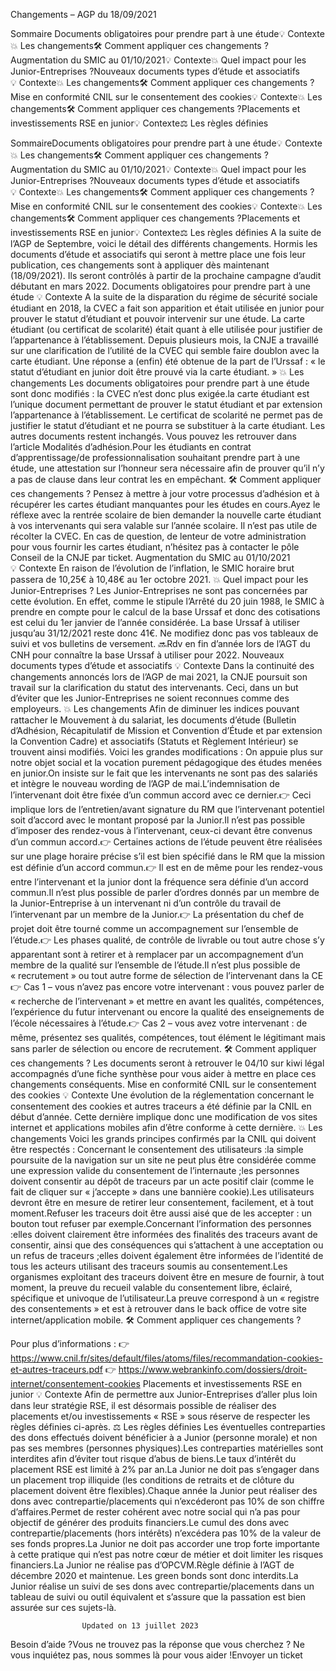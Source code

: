 



Changements – AGP du 18/09/2021

Sommaire 
Documents obligatoires pour prendre part à une étude💡 Contexte💥 Les changements🛠 Comment appliquer ces changements ?Augmentation du SMIC au 01/10/2021💡 Contexte💥 Quel impact pour les Junior-Entreprises ?Nouveaux documents types d’étude et associatifs💡 Contexte💥 Les changements🛠 Comment appliquer ces changements ?Mise en conformité CNIL sur le consentement des cookies💡 Contexte💥 Les changements🛠 Comment appliquer ces changements ?Placements et investissements RSE en junior💡 Contexte⚖ Les règles définies



SommaireDocuments obligatoires pour prendre part à une étude💡 Contexte💥 Les changements🛠 Comment appliquer ces changements ?Augmentation du SMIC au 01/10/2021💡 Contexte💥 Quel impact pour les Junior-Entreprises ?Nouveaux documents types d’étude et associatifs💡 Contexte💥 Les changements🛠 Comment appliquer ces changements ?Mise en conformité CNIL sur le consentement des cookies💡 Contexte💥 Les changements🛠 Comment appliquer ces changements ?Placements et investissements RSE en junior💡 Contexte⚖ Les règles définies
A la suite de l’AGP de Septembre, voici le détail des différents changements. Hormis les documents d’étude et associatifs qui seront à mettre place une fois leur publication, ces changements sont à appliquer dès maintenant (18/09/2021). Ils seront contrôlés à partir de la prochaine campagne d’audit débutant en mars 2022.
Documents obligatoires pour prendre part à une étude
💡 Contexte
A la suite de la disparation du régime de sécurité sociale étudiant en 2018, la CVEC a fait son apparition et était utilisée en junior pour prouver le statut d’étudiant et pouvoir intervenir sur une étude. La carte étudiant (ou certificat de scolarité) était quant à elle utilisée pour justifier de l’appartenance à l’établissement.
Depuis plusieurs mois, la CNJE a travaillé sur une clarification de l’utilité de la CVEC qui semble faire doublon avec la carte étudiant. Une réponse a (enfin) été obtenue de la part de l’Urssaf : « le statut d’étudiant en junior doit être prouvé via la carte étudiant. »
💥 Les changements
Les documents obligatoires pour prendre part à une étude sont donc modifiés :
la CVEC n’est donc plus exigée.la carte étudiant est l’unique document permettant de prouver le statut étudiant et par extension l’appartenance à l’établissement.
Le certificat de scolarité ne permet pas de justifier le statut d’étudiant et ne pourra se substituer à la carte étudiant.
Les autres documents restent inchangés. Vous pouvez les retrouver dans l’article Modalités d’adhésion.Pour les étudiants en contrat d’apprentissage/de professionnalisation souhaitant prendre part à une étude, une attestation sur l’honneur sera nécessaire afin de prouver qu’il n’y a pas de clause dans leur contrat les en empêchant.
🛠 Comment appliquer ces changements ?
Pensez à mettre à jour votre processus d’adhésion et à récupérer les cartes étudiant manquantes pour les études en cours.Ayez le réflexe avec la rentrée scolaire de bien demander la nouvelle carte étudiant à vos intervenants qui sera valable sur l’année scolaire. Il n’est pas utile de récolter la CVEC.
En cas de question, de lenteur de votre administration pour vous fournir les cartes étudiant, n’hésitez pas à contacter le pôle Conseil de la CNJE par ticket.
Augmentation du SMIC au 01/10/2021
💡 Contexte
En raison de l’évolution de l’inflation, le SMIC horaire brut passera de 10,25€ à 10,48€ au 1er octobre 2021.
💥 Quel impact pour les Junior-Entreprises ?
Les Junior-Entreprises ne sont pas concernées par cette évolution. En effet, comme le stipule l’Arrêté du 20 juin 1988, le SMIC à prendre en compte pour le calcul de la base Urssaf et donc des cotisations est celui du 1er janvier de l’année considérée.
La base Urssaf à utiliser jusqu’au 31/12/2021 reste donc 41€. Ne modifiez donc pas vos tableaux de suivi et vos bulletins de versement.
🔜Rdv en fin d’année lors de l’AGT du CNH pour connaître la base Urssaf à utiliser pour 2022.
Nouveaux documents types d’étude et associatifs
💡 Contexte
Dans la continuité des changements annoncés lors de l’AGP de mai 2021, la CNJE poursuit son travail sur la clarification du statut des intervenants. Ceci, dans un but d’éviter que les Junior-Entreprises ne soient reconnues comme des employeurs.
💥 Les changements
Afin de diminuer les indices pouvant rattacher le Mouvement à du salariat, les documents d’étude (Bulletin d’Adhésion, Récapitulatif de Mission et Convention d’Étude et par extension la Convention Cadre) et associatifs (Statuts et Règlement Intérieur) se trouvent ainsi modifiés. Voici les grandes modifications :
On appuie plus sur notre objet social et la vocation purement pédagogique des études menées en junior.On insiste sur le fait que les intervenants ne sont pas des salariés et intègre le nouveau wording de l’AGP de mai.L’indemnisation de l’intervenant doit être fixée d’un commun accord avec ce dernier.👉 Ceci implique lors de l’entretien/avant signature du RM que l’intervenant potentiel soit d’accord avec le montant proposé par la Junior.Il n’est pas possible d’imposer des rendez-vous à l’intervenant, ceux-ci devant être convenus d’un commun accord.👉 Certaines actions de l’étude peuvent être réalisées sur une plage horaire précise s’il est bien spécifié dans le RM que la mission est définie d’un accord commun.👉 Il est en de même pour les rendez-vous entre l’intervenant et la junior dont la fréquence sera définie d’un accord commun.Il n’est plus possible de parler d’ordres donnés par un membre de la Junior-Entreprise à un intervenant ni d’un contrôle du travail de l’intervenant par un membre de la Junior.👉 La présentation du chef de projet doit être tourné comme un accompagnement sur l’ensemble de l’étude.👉 Les phases qualité, de contrôle de livrable ou tout autre chose s’y apparentant sont à retirer et à remplacer par un accompagnement d’un membre de la qualité sur l’ensemble de l’étude.Il n’est plus possible de « recrutement » ou tout autre forme de sélection de l’intervenant dans la CE👉 Cas 1 – vous n’avez pas encore votre intervenant : vous pouvez parler de « recherche de l’intervenant » et mettre en avant les qualités, compétences, l’expérience du futur intervenant ou encore la qualité des enseignements de l’école nécessaires à l’étude.👉 Cas 2 – vous avez votre intervenant : de même, présentez ses qualités, compétences, tout élément le légitimant mais sans parler de sélection ou encore de recrutement.
🛠 Comment appliquer ces changements ?
Les documents seront à retrouver le 04/10 sur kiwi légal accompagnés d’une fiche synthèse pour vous aider à mettre en place ces changements conséquents.
Mise en conformité CNIL sur le consentement des cookies
💡 Contexte
Une évolution de la réglementation concernant le consentement des cookies et autres traceurs a été définie par la CNIL en début d’année. Cette dernière implique donc une modification de vos sites internet et applications mobiles afin d’être conforme à cette dernière.
💥 Les changements
Voici les grands principes confirmés par la CNIL qui doivent être respectés :
Concernant le consentement des utilisateurs :la simple poursuite de la navigation sur un site ne peut plus être considérée comme une expression valide du consentement de l’internaute ;les personnes doivent consentir au dépôt de traceurs par un acte positif clair (comme le fait de cliquer sur « j’accepte » dans une bannière cookie).Les utilisateurs devront être en mesure de retirer leur consentement, facilement, et à tout moment.Refuser les traceurs doit être aussi aisé que de les accepter : un bouton tout refuser par exemple.Concernant l’information des personnes :elles doivent clairement être informées des finalités des traceurs avant de consentir, ainsi que des conséquences qui s’attachent à une acceptation ou un refus de traceurs ;elles doivent également être informées de l’identité de tous les acteurs utilisant des traceurs soumis au consentement.Les organismes exploitant des traceurs doivent être en mesure de fournir, à tout moment, la preuve du recueil valable du consentement libre, éclairé, spécifique et univoque de l’utilisateur.La preuve correspond à un « registre des consentements » et est à retrouver dans le back office de votre site internet/application mobile.
🛠 Comment appliquer ces changements ?

Pour plus d’informations :
👉 https://www.cnil.fr/sites/default/files/atoms/files/recommandation-cookies-et-autres-traceurs.pdf
👉 https://www.webrankinfo.com/dossiers/droit-internet/consentement-cookies
Placements et investissements RSE en junior
💡 Contexte
Afin de permettre aux Junior-Entreprises d’aller plus loin dans leur stratégie RSE, il est désormais possible de réaliser des placements et/ou investissements « RSE » sous réserve de respecter les règles définies ci-après.
⚖ Les règles définies
Les éventuelles contreparties des dons effectués doivent bénéficier à a Junior (personne morale) et non pas ses membres (personnes physiques).Les contreparties matérielles sont interdites afin d’éviter tout risque d’abus de biens.Le taux d’intérêt du placement RSE est limité à 2% par an.La Junior ne doit pas s’engager dans un placement trop illiquide (les conditions de retraits et de clôture du placement doivent être flexibles).Chaque année la Junior peut réaliser des dons avec contrepartie/placements qui n’excéderont pas 10% de son chiffre d’affaires.Permet de rester cohérent avec notre social qui n’a pas pour objectif de générer des produits financiers.Le cumul des dons avec contrepartie/placements (hors intérêts) n’excédera pas 10% de la valeur de ses fonds propres.La Junior ne doit pas accorder une trop forte importante à cette pratique qui n’est pas notre cœur de métier et doit limiter les risques financiers.La Junior ne réalise pas d’OPCVM.Règle définie à l’AGT de décembre 2020 et maintenue. Les green bonds sont donc interdits.La Junior réalise un suivi de ses dons avec contrepartie/placements dans un tableau de suivi ou outil équivalent et s’assure que la passation est bien assurée sur ces sujets-là.


					Updated on 13 juillet 2023				


Besoin d’aide ?Vous ne trouvez pas la réponse que vous cherchez ? Ne vous inquiétez pas, nous sommes là pour vous aider !Envoyer un ticket

